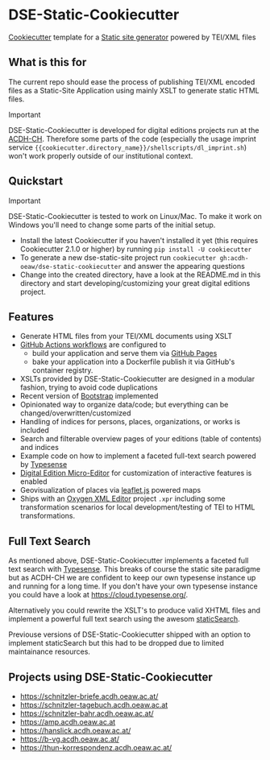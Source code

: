 # DSE-Static-Cookiecutter

[Cookiecutter](https://github.com/cookiecutter/cookiecutter) template for a [Static site generator](https://en.wikipedia.org/wiki/Static_site_generator) powered by TEI/XML files

## What is this for

The current repo should ease the process of publishing TEI/XML encoded files as a Static-Site Application using mainly XSLT to generate static HTML files.

> [!IMPORTANT]  
> DSE-Static-Cookiecutter is developed for digital editions projects run at the [ACDH-CH](https://www.oeaw.ac.at/acdh/acdh-ch-home). Therefore some parts of the code (especially the usage imprint service `{{cookiecutter.directory_name}}/shellscripts/dl_imprint.sh`) won't work properly outside of our institutional context.

## Quickstart

> [!IMPORTANT]  
> DSE-Static-Cookiecutter is tested to work on Linux/Mac. To make it work on Windows you'll need to change some parts of the initial setup.

* Install the latest Cookiecutter if you haven't installed it yet (this requires Cookiecutter 2.1.0 or higher) by running `pip install -U cookiecutter`
* To generate a new dse-static-site project run `cookiecutter gh:acdh-oeaw/dse-static-cookiecutter` and answer the appearing questions
* Change into the created directory, have a look at the README.md in this directory and start developing/customizing your great digital editions project.

## Features
* Generate HTML files from your TEI/XML documents using XSLT
* [GitHub Actions workflows](https://docs.github.com/en/actions/using-workflows) are configured to
  * build your application and serve them via [GitHub Pages](https://pages.github.com/)
  * bake your application into a Dockerfile publish it via GitHub's container registry.
* XSLTs provided by DSE-Static-Cookiecutter are designed in a modular fashion, trying to avoid code duplications
* Recent version of [Bootstrap](https://getbootstrap.com/) implemented
* Opinionated way to organize data/code; but everything can be changed/overwritten/customized
* Handling of indices for persons, places, organizations, or works is included
* Search and filterable overview pages of your editions (table of contents) and indices
* Example code on how to implement a faceted full-text search powered by [Typesense](https://typesense.org/)
* [Digital Edition Micro-Editor](https://github.com/acdh-oeaw/de-micro-editor) for customization of interactive features is enabled
* Geovisualization of places via [leaflet.js](https://leafletjs.com/) powered maps
* Ships with an [Oxygen XML Editor](https://www.oxygenxml.com/) project `.xpr` including some transformation scenarios for local development/testing of TEI to HTML transformations.

## Full Text Search
As mentioned above, DSE-Static-Cookiecutter implements a faceted full text search with [Typesense](https://typesense.org/). This breaks of course the static site paradigme but as ACDH-CH we are confident to keep our own typesense instance up and running for a long time. If you don't have your own typesense instance you could have a look at https://cloud.typesense.org/. 

Alternatively you could rewrite the XSLT's to produce valid XHTML files and implement a powerful full text search using the awesom [staticSearch](https://github.com/projectEndings/staticSearch).

Previouse versions of DSE-Static-Cookiecutter shipped with an option to implement staticSearch but this had to be dropped due to limited maintainance resources.


## Projects using DSE-Static-Cookiecutter

* https://schnitzler-briefe.acdh.oeaw.ac.at/
* https://schnitzler-tagebuch.acdh.oeaw.ac.at
* https://schnitzler-bahr.acdh.oeaw.ac.at/
* https://amp.acdh.oeaw.ac.at
* https://hanslick.acdh.oeaw.ac.at/
* https://b-vg.acdh.oeaw.ac.at/
* https://thun-korrespondenz.acdh.oeaw.ac.at/
